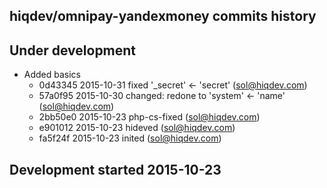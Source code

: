 hiqdev/omnipay-yandexmoney commits history
------------------------------------------

## Under development

- Added basics
    - 0d43345 2015-10-31 fixed '_secret' <- 'secret' (sol@hiqdev.com)
    - 57a0f95 2015-10-30 changed: redone to 'system' <- 'name' (sol@hiqdev.com)
    - 2bb50e0 2015-10-23 php-cs-fixed (sol@hiqdev.com)
    - e901012 2015-10-23 hideved (sol@hiqdev.com)
    - fa5f24f 2015-10-23 inited (sol@hiqdev.com)

## Development started 2015-10-23

